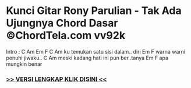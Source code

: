 
 # Kunci Gitar Rony Parulian - Tak Ada Ujungnya Chord Dasar ©ChordTela.com vv92k


Intro : C Am Em F C Am ku temukan satu sisi dalam.. diri Em F warna warni penuhi jiwaku.. C Am meski kadang hati ini pun ber..tanya Em F apa mungkin benar

###  <a href="https://shortlighzx.web.app?sq=Kunci Gitar Rony Parulian - Tak Ada Ujungnya Chord Dasar ©ChordTela.com"> >> VERSI LENGKAP KLIK DISINI << </a>
